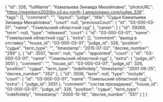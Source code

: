 {
    "id": 326,
    "fullName": "Камалыева Зинаида Михайловна",
    "photoURL": "https://members2020by.s3.eu-north-1.amazonaws.com/judge_326",
    "tags": [],
    "comment": "",
    "layout": "judge",
    "title": "Судья Камалыева Зинаида Михайловна",
    "court": null,
    "previousCourt": {
        "id": "03-000-03-01",
        "name": "Гомельский областной суд"
    },
    "career": [
        {
            "id": 59269,
            "term": null,
            "type": "released",
            "court": {
                "id": "03-000-03-01",
                "name": "Гомельский областной суд"
            },
            "extra": [],
            "comment": "выход в отставку",
            "house_id": "03-000-03-01",
            "judge_id": 326,
            "position": "судья",
            "term_type": "",
            "timestamp": "2015-07-02",
            "decree_number": "299"
        },
        {
            "id": 3507,
            "term": null,
            "type": "appointed",
            "court": {
                "id": "03-000-03-01",
                "name": "Гомельский областной суд"
            },
            "extra": {
                "judge_id": 3051
            },
            "comment": "",
            "house_id": "03-000-03-01",
            "judge_id": 326,
            "position": "судья",
            "term_type": "indefinitely",
            "timestamp": "2001-06-25",
            "decree_number": "352"
        },
        {
            "id": 3506,
            "term": null,
            "type": "include",
            "court": {
                "id": "03-000-03-01",
                "name": "Гомельский областной суд"
            },
            "extra": {
                "judge_id": 3051
            },
            "comment": "состав президиума",
            "house_id": "03-000-03-01",
            "judge_id": 326,
            "position": "судья",
            "term_type": "indefinitely",
            "timestamp": "2000-10-16",
            "decree_number": "551"
        }
    ]
}